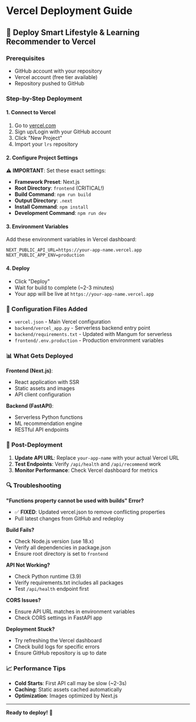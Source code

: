 # Vercel Deployment Guide

## 🚀 Deploy Smart Lifestyle & Learning Recommender to Vercel

### Prerequisites
- GitHub account with your repository
- Vercel account (free tier available)
- Repository pushed to GitHub

### Step-by-Step Deployment

#### 1. **Connect to Vercel**
1. Go to [vercel.com](https://vercel.com)
2. Sign up/Login with your GitHub account
3. Click "New Project"
4. Import your `lrs` repository

#### 2. **Configure Project Settings**
⚠️ **IMPORTANT**: Set these exact settings:
- **Framework Preset**: Next.js
- **Root Directory**: `frontend` (CRITICAL!)
- **Build Command**: `npm run build`
- **Output Directory**: `.next`
- **Install Command**: `npm install`
- **Development Command**: `npm run dev`

#### 3. **Environment Variables**
Add these environment variables in Vercel dashboard:
```
NEXT_PUBLIC_API_URL=https://your-app-name.vercel.app
NEXT_PUBLIC_APP_ENV=production
```

#### 4. **Deploy**
- Click "Deploy"
- Wait for build to complete (~2-3 minutes)
- Your app will be live at `https://your-app-name.vercel.app`

### 🔧 Configuration Files Added

- `vercel.json` - Main Vercel configuration
- `backend/vercel_app.py` - Serverless backend entry point
- `backend/requirements.txt` - Updated with Mangum for serverless
- `frontend/.env.production` - Production environment variables

### 📊 What Gets Deployed

**Frontend (Next.js)**:
- React application with SSR
- Static assets and images
- API client configuration

**Backend (FastAPI)**:
- Serverless Python functions
- ML recommendation engine
- RESTful API endpoints

### 🎯 Post-Deployment

1. **Update API URL**: Replace `your-app-name` with your actual Vercel URL
2. **Test Endpoints**: Verify `/api/health` and `/api/recommend` work
3. **Monitor Performance**: Check Vercel dashboard for metrics

### 🔍 Troubleshooting

**"Functions property cannot be used with builds" Error?**
- ✅ **FIXED**: Updated vercel.json to remove conflicting properties
- Pull latest changes from GitHub and redeploy

**Build Fails?**
- Check Node.js version (use 18.x)
- Verify all dependencies in package.json
- Ensure root directory is set to `frontend`

**API Not Working?**
- Check Python runtime (3.9)
- Verify requirements.txt includes all packages
- Test `/api/health` endpoint first

**CORS Issues?**
- Ensure API URL matches in environment variables
- Check CORS settings in FastAPI app

**Deployment Stuck?**
- Try refreshing the Vercel dashboard
- Check build logs for specific errors
- Ensure GitHub repository is up to date

### 📈 Performance Tips

- **Cold Starts**: First API call may be slow (~2-3s)
- **Caching**: Static assets cached automatically
- **Optimization**: Images optimized by Next.js

---
**Ready to deploy!** 🎉
